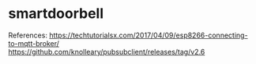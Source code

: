 # smartdoorbell

References:
https://techtutorialsx.com/2017/04/09/esp8266-connecting-to-mqtt-broker/
https://github.com/knolleary/pubsubclient/releases/tag/v2.6
